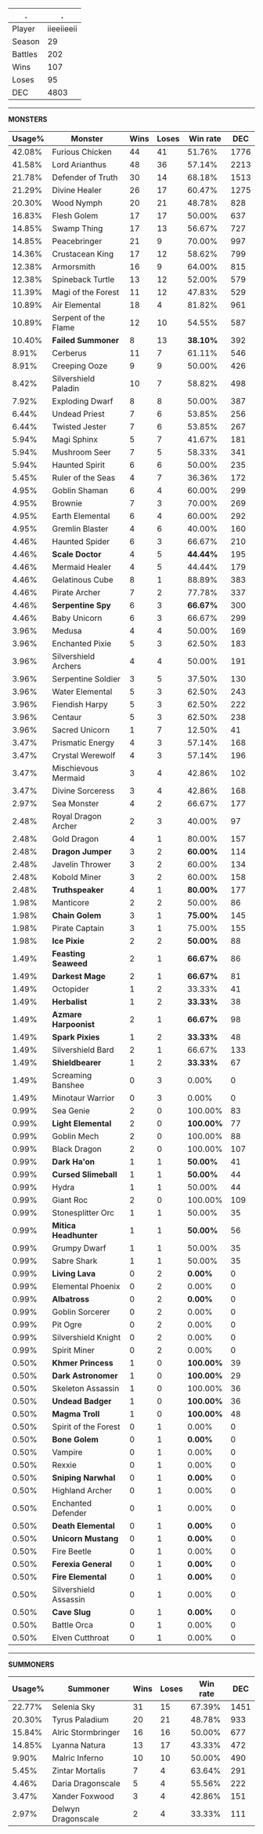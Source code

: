 .|.
|-|-
Player|iieeiieeii
Season|29
Battles|202
Wins|107
Loses|95
DEC|4803

---
**MONSTERS**

Usage%|Monster|Wins|Loses|Win rate|DEC|
-|-|-|-|-|-|
42.08%|Furious Chicken|44|41|51.76%|1776|
41.58%|Lord Arianthus|48|36|57.14%|2213|
21.78%|Defender of Truth|30|14|68.18%|1513|
21.29%|Divine Healer|26|17|60.47%|1275|
20.30%|Wood Nymph|20|21|48.78%|828|
16.83%|Flesh Golem|17|17|50.00%|637|
14.85%|Swamp Thing|17|13|56.67%|727|
14.85%|Peacebringer|21|9|70.00%|997|
14.36%|Crustacean King|17|12|58.62%|799|
12.38%|Armorsmith|16|9|64.00%|815|
12.38%|Spineback Turtle|13|12|52.00%|579|
11.39%|Magi of the Forest|11|12|47.83%|529|
10.89%|Air Elemental|18|4|81.82%|961|
10.89%|Serpent of the Flame|12|10|54.55%|587|
10.40%|**Failed Summoner**|8|13|**38.10%**|392|
8.91%|Cerberus|11|7|61.11%|546|
8.91%|Creeping Ooze|9|9|50.00%|426|
8.42%|Silvershield Paladin|10|7|58.82%|498|
7.92%|Exploding Dwarf|8|8|50.00%|387|
6.44%|Undead Priest|7|6|53.85%|256|
6.44%|Twisted Jester|7|6|53.85%|267|
5.94%|Magi Sphinx|5|7|41.67%|181|
5.94%|Mushroom Seer|7|5|58.33%|341|
5.94%|Haunted Spirit|6|6|50.00%|235|
5.45%|Ruler of the Seas|4|7|36.36%|172|
4.95%|Goblin Shaman|6|4|60.00%|299|
4.95%|Brownie|7|3|70.00%|269|
4.95%|Earth Elemental|6|4|60.00%|292|
4.95%|Gremlin Blaster|4|6|40.00%|160|
4.46%|Haunted Spider|6|3|66.67%|210|
4.46%|**Scale Doctor**|4|5|**44.44%**|195|
4.46%|Mermaid Healer|4|5|44.44%|179|
4.46%|Gelatinous Cube|8|1|88.89%|383|
4.46%|Pirate Archer|7|2|77.78%|337|
4.46%|**Serpentine Spy**|6|3|**66.67%**|300|
4.46%|Baby Unicorn|6|3|66.67%|299|
3.96%|Medusa|4|4|50.00%|169|
3.96%|Enchanted Pixie|5|3|62.50%|183|
3.96%|Silvershield Archers|4|4|50.00%|191|
3.96%|Serpentine Soldier|3|5|37.50%|130|
3.96%|Water Elemental|5|3|62.50%|243|
3.96%|Fiendish Harpy|5|3|62.50%|222|
3.96%|Centaur|5|3|62.50%|238|
3.96%|Sacred Unicorn|1|7|12.50%|41|
3.47%|Prismatic Energy|4|3|57.14%|168|
3.47%|Crystal Werewolf|4|3|57.14%|196|
3.47%|Mischievous Mermaid|3|4|42.86%|102|
3.47%|Divine Sorceress|3|4|42.86%|168|
2.97%|Sea Monster|4|2|66.67%|177|
2.48%|Royal Dragon Archer|2|3|40.00%|97|
2.48%|Gold Dragon|4|1|80.00%|157|
2.48%|**Dragon Jumper**|3|2|**60.00%**|114|
2.48%|Javelin Thrower|3|2|60.00%|134|
2.48%|Kobold Miner|3|2|60.00%|158|
2.48%|**Truthspeaker**|4|1|**80.00%**|177|
1.98%|Manticore|2|2|50.00%|86|
1.98%|**Chain Golem**|3|1|**75.00%**|145|
1.98%|Pirate Captain|3|1|75.00%|155|
1.98%|**Ice Pixie**|2|2|**50.00%**|88|
1.49%|**Feasting Seaweed**|2|1|**66.67%**|86|
1.49%|**Darkest Mage**|2|1|**66.67%**|81|
1.49%|Octopider|1|2|33.33%|41|
1.49%|**Herbalist**|1|2|**33.33%**|38|
1.49%|**Azmare Harpoonist**|2|1|**66.67%**|98|
1.49%|**Spark Pixies**|1|2|**33.33%**|48|
1.49%|Silvershield Bard|2|1|66.67%|133|
1.49%|**Shieldbearer**|1|2|**33.33%**|67|
1.49%|Screaming Banshee|0|3|0.00%|0|
1.49%|Minotaur Warrior|0|3|0.00%|0|
0.99%|Sea Genie|2|0|100.00%|83|
0.99%|**Light Elemental**|2|0|**100.00%**|77|
0.99%|Goblin Mech|2|0|100.00%|88|
0.99%|Black Dragon|2|0|100.00%|107|
0.99%|**Dark Ha'on**|1|1|**50.00%**|41|
0.99%|**Cursed Slimeball**|1|1|**50.00%**|44|
0.99%|Hydra|1|1|50.00%|44|
0.99%|Giant Roc|2|0|100.00%|109|
0.99%|Stonesplitter Orc|1|1|50.00%|35|
0.99%|**Mitica Headhunter**|1|1|**50.00%**|56|
0.99%|Grumpy Dwarf|1|1|50.00%|35|
0.99%|Sabre Shark|1|1|50.00%|35|
0.99%|**Living Lava**|0|2|**0.00%**|0|
0.99%|Elemental Phoenix|0|2|0.00%|0|
0.99%|**Albatross**|0|2|**0.00%**|0|
0.99%|Goblin Sorcerer|0|2|0.00%|0|
0.99%|Pit Ogre|0|2|0.00%|0|
0.99%|Silvershield Knight|0|2|0.00%|0|
0.99%|Spirit Miner|0|2|0.00%|0|
0.50%|**Khmer Princess**|1|0|**100.00%**|39|
0.50%|**Dark Astronomer**|1|0|**100.00%**|29|
0.50%|Skeleton Assassin|1|0|100.00%|36|
0.50%|**Undead Badger**|1|0|**100.00%**|36|
0.50%|**Magma Troll**|1|0|**100.00%**|48|
0.50%|Spirit of the Forest|0|1|0.00%|0|
0.50%|**Bone Golem**|0|1|**0.00%**|0|
0.50%|Vampire|0|1|0.00%|0|
0.50%|Rexxie|0|1|0.00%|0|
0.50%|**Sniping Narwhal**|0|1|**0.00%**|0|
0.50%|Highland Archer|0|1|0.00%|0|
0.50%|Enchanted Defender|0|1|0.00%|0|
0.50%|**Death Elemental**|0|1|**0.00%**|0|
0.50%|**Unicorn Mustang**|0|1|**0.00%**|0|
0.50%|Fire Beetle|0|1|0.00%|0|
0.50%|**Ferexia General**|0|1|**0.00%**|0|
0.50%|**Fire Elemental**|0|1|**0.00%**|0|
0.50%|Silvershield Assassin|0|1|0.00%|0|
0.50%|**Cave Slug**|0|1|**0.00%**|0|
0.50%|Battle Orca|0|1|0.00%|0|
0.50%|Elven Cutthroat|0|1|0.00%|0|

---
**SUMMONERS**

Usage%|Summoner|Wins|Loses|Win rate|DEC|
-|-|-|-|-|-|
22.77%|Selenia Sky|31|15|67.39%|1451|
20.30%|Tyrus Paladium|20|21|48.78%|933|
15.84%|Alric Stormbringer|16|16|50.00%|677|
14.85%|Lyanna Natura|13|17|43.33%|472|
9.90%|Malric Inferno|10|10|50.00%|490|
5.45%|Zintar Mortalis|7|4|63.64%|291|
4.46%|Daria Dragonscale|5|4|55.56%|222|
3.47%|Xander Foxwood|3|4|42.86%|151|
2.97%|Delwyn Dragonscale|2|4|33.33%|111|
